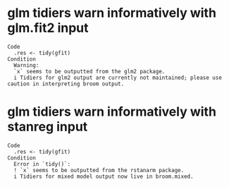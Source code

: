 # glm tidiers warn informatively with glm.fit2 input

    Code
      .res <- tidy(gfit)
    Condition
      Warning:
      `x` seems to be outputted from the glm2 package.
      i Tidiers for glm2 output are currently not maintained; please use caution in interpreting broom output.

# glm tidiers warn informatively with stanreg input

    Code
      .res <- tidy(gfit)
    Condition
      Error in `tidy()`:
      ! `x` seems to be outputted from the rstanarm package.
      i Tidiers for mixed model output now live in broom.mixed.


